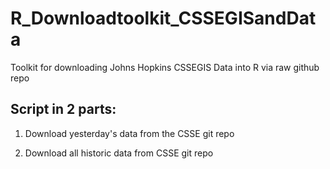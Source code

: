 # R_Downloadtoolkit_CSSEGISandData
Toolkit for downloading Johns Hopkins CSSEGIS Data into R via raw github repo

## Script in 2 parts: 

1. Download yesterday's data from the CSSE git repo

2. Download all historic data from CSSE git repo
